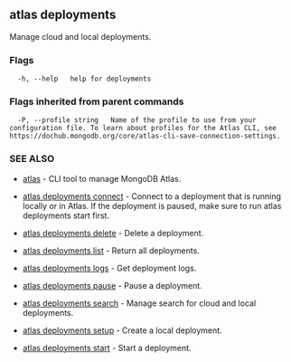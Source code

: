 ## atlas deployments

Manage cloud and local deployments.






### Flags

```
  -h, --help   help for deployments

```


### Flags inherited from parent commands

```
  -P, --profile string   Name of the profile to use from your configuration file. To learn about profiles for the Atlas CLI, see https://dochub.mongodb.org/core/atlas-cli-save-connection-settings.

```

### SEE ALSO


* [atlas](atlas.md)	- CLI tool to manage MongoDB Atlas.

* [atlas deployments connect](atlas_deployments_connect.md)	- Connect to a deployment that is running locally or in Atlas. If the deployment is paused, make sure to run atlas deployments start first.

* [atlas deployments delete](atlas_deployments_delete.md)	- Delete a deployment.

* [atlas deployments list](atlas_deployments_list.md)	- Return all deployments.

* [atlas deployments logs](atlas_deployments_logs.md)	- Get deployment logs.

* [atlas deployments pause](atlas_deployments_pause.md)	- Pause a deployment.

* [atlas deployments search](atlas_deployments_search.md)	- Manage search for cloud and local deployments.

* [atlas deployments setup](atlas_deployments_setup.md)	- Create a local deployment.

* [atlas deployments start](atlas_deployments_start.md)	- Start a deployment.



